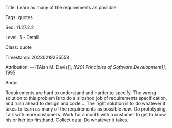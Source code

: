Title:  Learn as many of the requirements as possible

Tags:   quotes

Seq:    11.27.2.2

Level:  5 - Detail

Class:  quote

Timestamp: 20230219235558

Attribution: -- [[Alan M. Davis]], *[[201 Principles of Software Development]]*, 1995

Body:

Requirements are hard to understand and harder to specify. The wrong solution to this problem is to do a slipshod job of requirements specification, and rush ahead to design and code.... The right solution is to do whatever it takes to learn as many of the requirements as possible *now*. Do prototyping. Talk with more customers. Work for a month with a customer to get to know his or her job firsthand. Collect data. Do whatever it takes.

